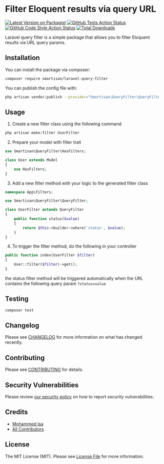 # Filter Eloquent results via query URL

[![Latest Version on Packagist](https://img.shields.io/packagist/v/smartisan/laravel-query-filter.svg?style=flat-square)](https://packagist.org/packages/smartisan/laravel-query-filter)
[![GitHub Tests Action Status](https://img.shields.io/github/workflow/status/smartisan/laravel-query-filter/run-tests?label=tests)](https://github.com/iamohd/laravel-query-filter/actions?query=workflow%3ATests+branch%3Amaster)
[![GitHub Code Style Action Status](https://img.shields.io/github/workflow/status/smartisan/laravel-query-filter/Check%20&%20fix%20styling?label=code%20style)](https://github.com/iamohd/laravel-query-filter/actions?query=workflow%3A"Check+%26+fix+styling"+branch%3Amaster)
[![Total Downloads](https://img.shields.io/packagist/dt/smartisan/laravel-query-filter.svg?style=flat-square)](https://packagist.org/packages/smartisan/laravel-query-filter)


Laravel query filter is a simple package that allows you to filter Eloquent results via URL query params.

## Installation

You can install the package via composer:

```bash
composer require smartisan/laravel-query-filter
```

You can publish the config file with:
```bash
php artisan vendor:publish --provider="Smartisan\QueryFilter\QueryFilterServiceProvider" --tag="config"
```

## Usage
1. Create a new filter class using the following command
```bash
php artisan make:filter UserFilter
```

2. Prepare your model with filter trait
```php
use Smartisan\QueryFilter\HasFilters;

class User extends Model
{
    use HasFilters;
}
```

3. Add a new filter method with your logic to the generated filter class
```php
namespace App\Filters;

use Smartisan\QueryFilter\QueryFilter;

class UserFilter extends QueryFilter
{
    public function status($value)
    {
        return $this->builder->where('status', $value);
    }
}
```

4. To trigger the filter method, do the following in your controller
```php
public function index(UserFilter $filter)
{
    User::filter($filter)->get();
}
```

the status filter method will be triggered automatically when the URL contains the following query param ```?status=value```

## Testing

```bash
composer test
```

## Changelog

Please see [CHANGELOG](CHANGELOG.md) for more information on what has changed recently.

## Contributing

Please see [CONTRIBUTING](.github/CONTRIBUTING.md) for details.

## Security Vulnerabilities

Please review [our security policy](../../security/policy) on how to report security vulnerabilities.

## Credits

- [Mohammed Isa](https://github.com/iamohd)
- [All Contributors](../../contributors)

## License

The MIT License (MIT). Please see [License File](LICENSE.md) for more information.
